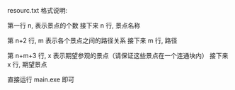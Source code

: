 resourc.txt 格式说明:

第一行 n, 表示景点的个数
接下来 n 行, 景点名称

第 n+2 行, m 表示各个景点之间的路径关系
接下来 m 行, 路径

第 n+m+3 行, x 表示期望参观的景点（请保证这些景点在一个连通块内）
接下来 x 行, 期望景点

直接运行 main.exe 即可